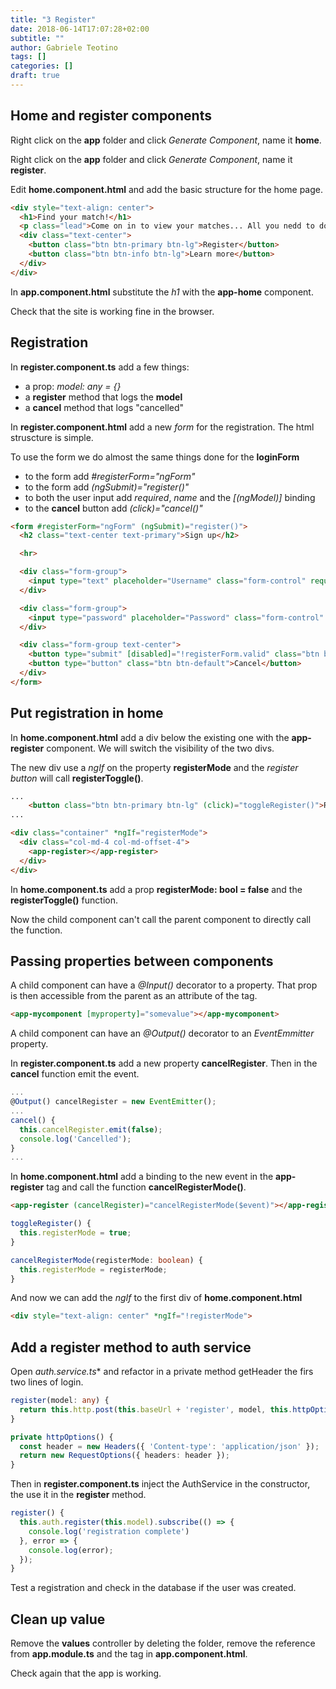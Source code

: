 ```yaml
---
title: "3 Register"
date: 2018-06-14T17:07:28+02:00
subtitle: ""
author: Gabriele Teotino
tags: []
categories: []
draft: true
---
```


## Home and register components

Right click on the **app** folder and click *Generate Component*, name it **home**.

Right click on the **app** folder and click *Generate Component*, name it **register**.

Edit **home.component.html** and add the basic structure for the home page.

```html
<div style="text-align: center">
  <h1>Find your match!</h1>
  <p class="lead">Come on in to view your matches... All you nedd to do is sign up!</p>
  <div class="text-center">
    <button class="btn btn-primary btn-lg">Register</button>
    <button class="btn btn-info btn-lg">Learn more</button>
  </div>
</div>
```

In **app.component.html** substitute the *h1* with the **app-home** component.

Check that the site is working fine in the browser.

## Registration

In **register.component.ts** add a few things:

- a prop: *model: any = {}*
- a **register** method that logs the **model**
- a **cancel** method that logs "cancelled"

In **register.component.html** add a new *form* for the registration. The html struscture is simple.

To use the form we do almost the same things done for the **loginForm**

- to the form add *#registerForm="ngForm"*
- to the form add *(ngSubmit)="register()"*
- to both the user input add *required*, *name* and the *[(ngModel)]* binding
- to the **cancel** button add *(click)="cancel()"*

```html
<form #registerForm="ngForm" (ngSubmit)="register()">
  <h2 class="text-center text-primary">Sign up</h2>

  <hr>

  <div class="form-group">
    <input type="text" placeholder="Username" class="form-control" required name="username" [(ngModel)]="model.username">
  </div>

  <div class="form-group">
    <input type="password" placeholder="Password" class="form-control" required name="password" [(ngModel)]="model.password">
  </div>

  <div class="form-group text-center">
    <button type="submit" [disabled]="!registerForm.valid" class="btn btn-success">Register</button>
    <button type="button" class="btn btn-default">Cancel</button>
  </div>
</form>
```

## Put registration in home

In **home.component.html** add a div below the existing one with the **app-register** component. We will switch the visibility of the two divs.

The new div use a *ngIf* on the property **registerMode** and the *register button* will call **registerToggle()**.

```html
...
    <button class="btn btn-primary btn-lg" (click)="toggleRegister()">Register</button>
...

<div class="container" *ngIf="registerMode">
  <div class="col-md-4 col-md-offset-4">
    <app-register></app-register>
  </div>
</div>
```

In **home.component.ts** add a prop **registerMode: bool = false** and the **registerToggle()** function.

Now the child component can't call the parent component to directly call the function.

## Passing properties between components

A child component can have a *@Input()* decorator to a property. That prop is then accessible from the parent as an attribute of the tag.

```html
<app-mycomponent [myproperty]="somevalue"></app-mycomponent>
```

A child component can have an *@Output()* decorator to an *EventEmmitter* property.

In **register.component.ts** add a new property **cancelRegister**. Then in the **cancel** function emit the event.

```typescript
...
@Output() cancelRegister = new EventEmitter();
...
cancel() {
  this.cancelRegister.emit(false);
  console.log('Cancelled');
}
...
```

In **home.component.html** add a binding to the new event in the **app-register** tag and call the function **cancelRegisterMode()**.

```html
<app-register (cancelRegister)="cancelRegisterMode($event)"></app-register>
```

```typescript
toggleRegister() {
  this.registerMode = true;
}

cancelRegisterMode(registerMode: boolean) {
  this.registerMode = registerMode;
}
```

And now we can add the *ngIf* to the first div of **home.component.html**

```html
<div style="text-align: center" *ngIf="!registerMode">
```

## Add a register method to auth service

Open *auth.service.ts** and refactor in a private method getHeader the firs two lines of login.

```typescript
register(model: any) {
  return this.http.post(this.baseUrl + 'register', model, this.httpOptions());
}

private httpOptions() {
  const header = new Headers({ 'Content-type': 'application/json' });
  return new RequestOptions({ headers: header });
}
```

Then in **register.component.ts** inject the AuthService in the constructor, the use it in the **register** method.

```typescript
register() {
  this.auth.register(this.model).subscribe(() => {
    console.log('registration complete')
  }, error => {
    console.log(error);
  });
}
````

Test a registration and check in the database if the user was created.

## Clean up value

Remove the **values** controller by deleting the folder, remove the reference from **app.module.ts** and the tag in **app.component.html**.

Check again that the app is working.
